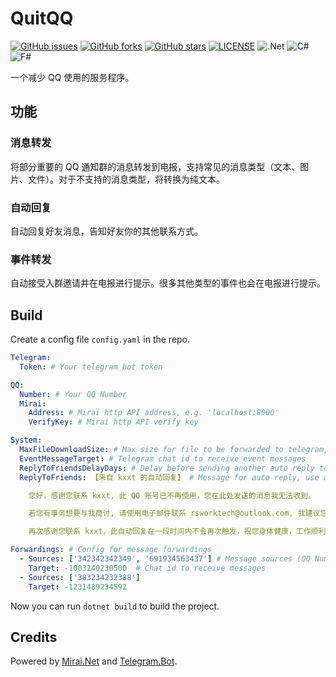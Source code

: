 # QuitQQ

[![GitHub issues](https://img.shields.io/github/issues/kxxt/QuitQQ)](https://github.com/kxxt/QuitQQ/issues)
[![GitHub forks](https://img.shields.io/github/forks/kxxt/QuitQQ)](https://github.com/kxxt/QuitQQ/network)
[![GitHub stars](https://img.shields.io/github/stars/kxxt/QuitQQ)](https://github.com/kxxt/QuitQQ/stargazers)
[![LICENSE](https://img.shields.io/badge/license-AGPL-yellowgreen)](LICENSE)
![.Net](https://img.shields.io/badge/.net-6.0-purple)
![C#](https://img.shields.io/badge/C%23-10.0-brightgreen)
![F#](https://img.shields.io/badge/F%23-6.0-purple)

一个减少 QQ 使用的服务程序。

## 功能

### 消息转发

将部分重要的 QQ 通知群的消息转发到电报，支持常见的消息类型（文本、图片、文件）。对于不支持的消息类型，将转换为纯文本。

### 自动回复

自动回复好友消息，告知好友你的其他联系方式。

### 事件转发

自动接受入群邀请并在电报进行提示。很多其他类型的事件也会在电报进行提示。

## Build

Create a config file `config.yaml` in the repo.

```yaml
Telegram:
  Token: # Your telegram bot token

QQ:
  Number: # Your QQ Number
  Mirai:
    Address: # Mirai http API address, e.g. 'localhost:8000'
    VerifyKey: # Mirai http API verify key

System:
  MaxFileDownloadSize: # Max size for file to be forwarded to telegram, e.g. 2000000000 (in bytes)
  EventMessageTarget: # Telegram chat id to receive event messages
  ReplyToFriendsDelayDays: # Delay before sending another auto reply to your friend
  ReplyToFriends: 【来自 kxxt 的自动回复】 # Message for auto reply, use a blank line to represent a new line.

    您好，感谢您联系 kxxt, 此 QQ 账号已不再使用，您在此处发送的消息我无法收到。

    若您有事务想要与我商讨, 请使用电子邮件联系 rsworktech@outlook.com, 我建议您使用 PGP 加密电子邮件, 您可以在 Ubuntu Key Server 上找到我的 PGP 公钥。

    再次感谢您联系 kxxt，此自动回复在一段时间内不会再次触发，祝您身体健康，工作顺利。

Forwardings: # Config for message forwardings
  - Sources: ['342342342349', '691934563437'] # Message sources (QQ Number)
    Target: -1003240230500  # Chat id to receive messages
  - Sources: ['383234232388']
    Target: -1231489234592
```

Now you can run `dotnet build` to build the project.

## Credits

Powered by [Mirai.Net](https://github.com/SinoAHpx/Mirai.Net) and [Telegram.Bot](https://github.com/TelegramBots/Telegram.Bot).
